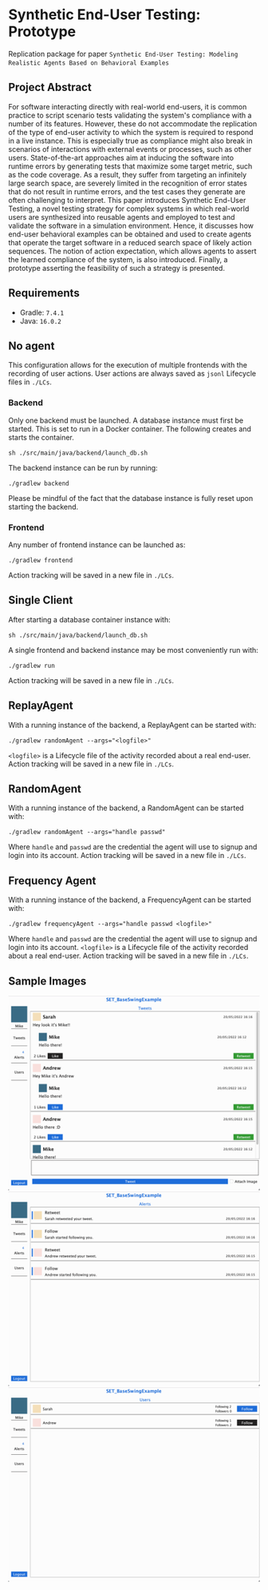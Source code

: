 # Synthetic End-User Testing: Prototype
Replication package for paper `Synthetic End-User Testing: Modeling Realistic Agents Based on Behavioral Examples`

## Project Abstract
For software interacting directly with real-world end-users, it is common practice to script scenario tests validating the system's compliance with a number of its features.
However, these do not accommodate the replication of the type of end-user activity to which the system is required to respond in a live instance.
This is especially true as compliance might also break in scenarios of interactions with external events or processes, such as other users.
State-of-the-art approaches aim at inducing the software into runtime errors by generating tests that maximize some target metric, such as the code coverage.
As a result, they suffer from targeting an infinitely large search space, are severely limited in the recognition of error states that do not result in runtime errors, and the test cases they generate are often challenging to interpret.
This paper introduces Synthetic End-User Testing, a novel testing strategy for complex systems in which real-world users are synthesized into reusable agents and employed to test and validate the software in a simulation environment.
Hence, it discusses how end-user behavioral examples can be obtained and used to create agents that operate the target software in a reduced search space of likely action sequences.
The notion of action expectation, which allows agents to assert the learned compliance of the system, is also introduced.
Finally, a prototype asserting the feasibility of such a strategy is presented.

## Requirements
- Gradle: `7.4.1`
- Java: `16.0.2`

## No agent
This configuration allows for the execution of multiple frontends with
the recording of user actions.
User actions are always saved as `jsonl` Lifecycle files in `./LCs`.

### Backend
Only one backend must be launched.
A database instance must first be started.
This is set to run in a Docker container.
The following creates and starts the container.
```shell
sh ./src/main/java/backend/launch_db.sh
```

The backend instance can be run by running:
```shell
./gradlew backend
```
Please be mindful of the fact that the database instance is fully reset
upon starting the backend.


### Frontend
Any number of frontend instance can be launched as:
```shell
./gradlew frontend
```
Action tracking will be saved in a new file in `./LCs`.

## Single Client
After starting a database container instance with:
```shell
sh ./src/main/java/backend/launch_db.sh
```

A single frontend and backend instance may be most conveniently run with:
```shell
./gradlew run
```
Action tracking will be saved in a new file in `./LCs`.

## ReplayAgent
With a running instance of the backend, a ReplayAgent can be started with:
```shell
./gradlew randomAgent --args="<logfile>"
```
`<logfile>` is a Lifecycle file of the activity recorded about a real end-user.
Action tracking will be saved in a new file in `./LCs`.

## RandomAgent
With a running instance of the backend, a RandomAgent can be started with:
```shell
./gradlew randomAgent --args="handle passwd"
```
Where `handle` and `passwd` are the credential the agent will use
to signup and login into its account.
Action tracking will be saved in a new file in `./LCs`.

## Frequency Agent
With a running instance of the backend, a FrequencyAgent can be started with:
```shell
./gradlew frequencyAgent --args="handle passwd <logfile>"
```
Where `handle` and `passwd` are the credential the agent will use
to signup and login into its account.
`<logfile>` is a Lifecycle file of the activity recorded about a real end-user.
Action tracking will be saved in a new file in `./LCs`.

## Sample Images
![Feeds](imgs/feeds.png)
![Alerts](imgs/alerts.png)
![Users](imgs/users.png)

